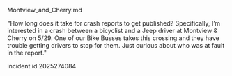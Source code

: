 Montview_and_Cherry.md


"How long does it take for crash reports to get published? Specifically, I’m interested in a crash between a bicyclist and a Jeep driver at Montview & Cherry on 5/29. One of our Bike Busses takes this crossing and they have trouble getting drivers to stop for them. Just curious about who was at fault in the report."

incident id 2025274084

